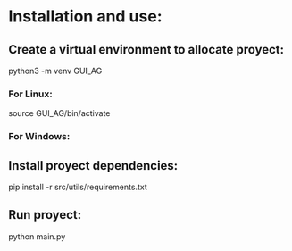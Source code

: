 # Installation and use:

## Create a virtual environment to allocate proyect:

python3 -m venv GUI_AG
### For Linux:
source GUI_AG/bin/activate
### For Windows:

## Install proyect dependencies:
pip install -r src/utils/requirements.txt

## Run proyect:
python main.py